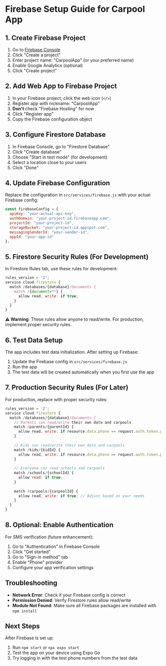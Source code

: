 # Firebase Setup Guide for Carpool App

## 1. Create Firebase Project

1. Go to [Firebase Console](https://console.firebase.google.com/)
2. Click "Create a project"
3. Enter project name: "CarpoolApp" (or your preferred name)
4. Enable Google Analytics (optional)
5. Click "Create project"

## 2. Add Web App to Firebase Project

1. In your Firebase project, click the web icon (`</>`)
2. Register app with nickname: "CarpoolApp"
3. **Don't** check "Firebase Hosting" for now
4. Click "Register app"
5. Copy the Firebase configuration object

## 3. Configure Firestore Database

1. In Firebase Console, go to "Firestore Database"
2. Click "Create database"
3. Choose "Start in test mode" (for development)
4. Select a location close to your users
5. Click "Done"

## 4. Update Firebase Configuration

Replace the configuration in `src/services/firebase.js` with your actual Firebase config:

```javascript
const firebaseConfig = {
  apiKey: "your-actual-api-key",
  authDomain: "your-project-id.firebaseapp.com",
  projectId: "your-project-id",
  storageBucket: "your-project-id.appspot.com",
  messagingSenderId: "your-sender-id",
  appId: "your-app-id"
};
```

## 5. Firestore Security Rules (For Development)

In Firestore Rules tab, use these rules for development:

```javascript
rules_version = '2';
service cloud.firestore {
  match /databases/{database}/documents {
    match /{document=**} {
      allow read, write: if true;
    }
  }
}
```

**⚠️ Warning**: These rules allow anyone to read/write. For production, implement proper security rules.

## 6. Test Data Setup

The app includes test data initialization. After setting up Firebase:

1. Update the Firebase config in `src/services/firebase.js`
2. Run the app
3. The test data will be created automatically when you first use the app

## 7. Production Security Rules (For Later)

For production, replace with proper security rules:

```javascript
rules_version = '2';
service cloud.firestore {
  match /databases/{database}/documents {
    // Parents can read/write their own data and carpools
    match /parents/{parentId} {
      allow read, write: if resource.data.phone == request.auth.token.phone_number;
    }
    
    // Kids can read/write their own data and carpools
    match /kids/{kidId} {
      allow read, write: if resource.data.phone == request.auth.token.phone_number;
    }
    
    // Everyone can read schools and carpools
    match /schools/{schoolId} {
      allow read: if true;
    }
    
    match /carpools/{carpoolId} {
      allow read, write: if true; // Adjust based on your needs
    }
  }
}
```

## 8. Optional: Enable Authentication

For SMS verification (future enhancement):

1. Go to "Authentication" in Firebase Console
2. Click "Get started"
3. Go to "Sign-in method" tab
4. Enable "Phone" provider
5. Configure your app verification settings

## Troubleshooting

- **Network Error**: Check if your Firebase config is correct
- **Permission Denied**: Verify Firestore rules allow read/write
- **Module Not Found**: Make sure all Firebase packages are installed with `npm install`

## Next Steps

After Firebase is set up:
1. Run `npm start` or `npx expo start`
2. Test the app on your device using Expo Go
3. Try logging in with the test phone numbers from the test data

